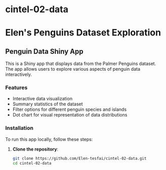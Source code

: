 # cintel-02-data

# Elen's Penguins Dataset Exploration

## Penguin Data Shiny App

This is a Shiny app that displays data from the Palmer Penguins dataset. The app allows users to explore various aspects of penguin data interactively.

### Features
- Interactive data visualization
- Summary statistics of the dataset
- Filter options for different penguin species and islands
- Dot chart for visual representation of data distributions

### Installation
To run this app locally, follow these steps:

1. **Clone the repository**:
   ```bash
   git clone https://github.com/Elen-tesfai/cintel-02-data.git
   cd cintel-02-data
